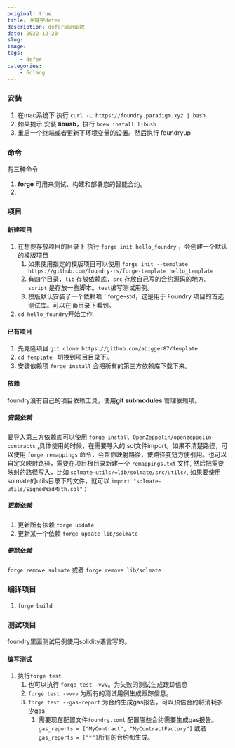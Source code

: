 ```yaml
---
original: true
title: 关键字defer
description: defer延迟函数
date: 2022-12-20
slug: 
image: 
tags:
    - defer
categories:
    - Golang
---
```




### 安装

1. 在mac系统下 执行 `curl -L https://foundry.paradigm.xyz | bash`
2. 如果提示 安装 **libusb**，执行 `brew install libusb`
3. 重启一个终端或者更新下环境变量的设置。然后执行 foundryup

### 命令

有三种命令

1. **forge**  可用来测试、构建和部署您的智能合约。
2. 

### 项目

#### 新建项目

1. 在想要存放项目的目录下 执行 `forge init hello_foundry` ，会创建一个默认的模版项目
   1. 如果使用指定的模版项目可以使用 `forge init --template https://github.com/foundry-rs/forge-template hello_template`
   2. 有四个目录，`lib` 存放依赖库，`src` 存放自己写的合约源码的地方。`script` 是存放一些脚本。`test`编写测试用例。
   3. 模版默认安装了一个依赖项：forge-std，这是用于 Foundry 项目的首选测试库。可以在lib目录下看到。
2. `cd hello_foundry`开始工作

#### 已有项目

1. 先克隆项目 `git clone https://github.com/abigger87/femplate`
2. `cd femplate ` 切换到项目目录下。
3. 安装依赖项 `forge install` 会把所有的第三方依赖库下载下来。

#### 依赖

foundry没有自己的项目依赖工具，使用**git submodules** 管理依赖项。

##### 安装依赖

要导入第三方依赖库可以使用 `forge install OpenZeppelin/openzeppelin-contracts` ,具体使用的时候，在需要导入的.sol文件import。如果不清楚路径，可以使用 `forge remappings` 命令，会帮你映射路径，使路径变短方便引用。也可以自定义映射路径，需要在项目根目录新建一个 `remappings.txt` 文件, 然后把需要映射的路径写入，比如 `solmate-utils/=lib/solmate/src/utils/`,  如果要使用 solmate的utils目录下的文件，就可以 `import "solmate-utils/SignedWadMath.sol"；`

##### 更新依赖

1.  更新所有依赖 `forge update`
2. 更新某一个依赖 `forge update lib/solmate`

##### 删除依赖

`forge remove solmate` 或者 `forge remove lib/solmate`





### 编译项目

1. `forge build`

### 测试项目

foundry里面测试用例使用solidity语言写的。

#### 编写测试

1. 执行`forge test`
   1. 也可以执行 `forge test -vvv`。为失败的测试生成跟踪信息
   2. `forge test -vvvv` 为所有的测试用例生成跟踪信息。
   3. `forge test --gas-report` 为合约生成gas报告，可以预估合约将消耗多少gas
      1. 需要现在配置文件`foundry.toml` 配置哪些合约需要生成gas报告。`gas_reports = ["MyContract", "MyContractFactory"]` 或者 `gas_reports = ["*"]`所有的合约都生成。
